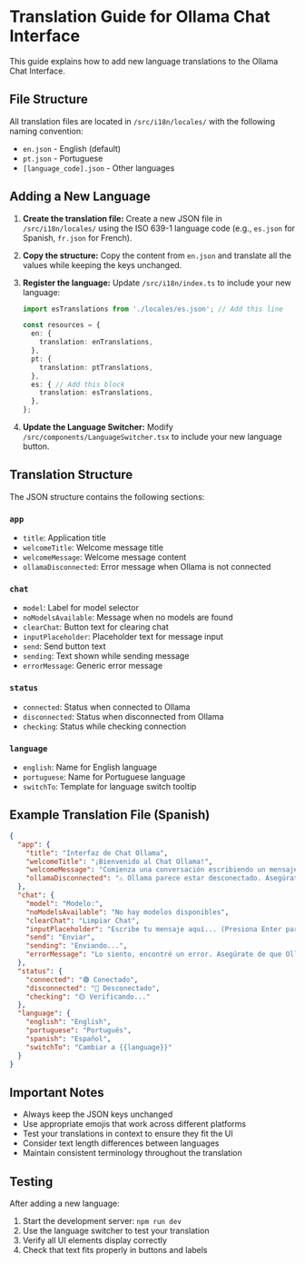 # Translation Guide for Ollama Chat Interface

This guide explains how to add new language translations to the Ollama Chat Interface.

## File Structure

All translation files are located in `/src/i18n/locales/` with the following naming convention:
- `en.json` - English (default)
- `pt.json` - Portuguese
- `[language_code].json` - Other languages

## Adding a New Language

1. **Create the translation file:**
   Create a new JSON file in `/src/i18n/locales/` using the ISO 639-1 language code (e.g., `es.json` for Spanish, `fr.json` for French).

2. **Copy the structure:**
   Copy the content from `en.json` and translate all the values while keeping the keys unchanged.

3. **Register the language:**
   Update `/src/i18n/index.ts` to include your new language:
   ```typescript
   import esTranslations from './locales/es.json'; // Add this line

   const resources = {
     en: {
       translation: enTranslations,
     },
     pt: {
       translation: ptTranslations,
     },
     es: { // Add this block
       translation: esTranslations,
     },
   };
   ```

4. **Update the Language Switcher:**
   Modify `/src/components/LanguageSwitcher.tsx` to include your new language button.

## Translation Structure

The JSON structure contains the following sections:

### `app`
- `title`: Application title
- `welcomeTitle`: Welcome message title
- `welcomeMessage`: Welcome message content
- `ollamaDisconnected`: Error message when Ollama is not connected

### `chat`
- `model`: Label for model selector
- `noModelsAvailable`: Message when no models are found
- `clearChat`: Button text for clearing chat
- `inputPlaceholder`: Placeholder text for message input
- `send`: Send button text
- `sending`: Text shown while sending message
- `errorMessage`: Generic error message

### `status`
- `connected`: Status when connected to Ollama
- `disconnected`: Status when disconnected from Ollama
- `checking`: Status while checking connection

### `language`
- `english`: Name for English language
- `portuguese`: Name for Portuguese language
- `switchTo`: Template for language switch tooltip

## Example Translation File (Spanish)

```json
{
  "app": {
    "title": "Interfaz de Chat Ollama",
    "welcomeTitle": "¡Bienvenido al Chat Ollama!",
    "welcomeMessage": "Comienza una conversación escribiendo un mensaje a continuación.",
    "ollamaDisconnected": "⚠️ Ollama parece estar desconectado. Asegúrate de que Ollama esté ejecutándose en localhost:11434"
  },
  "chat": {
    "model": "Modelo:",
    "noModelsAvailable": "No hay modelos disponibles",
    "clearChat": "Limpiar Chat",
    "inputPlaceholder": "Escribe tu mensaje aquí... (Presiona Enter para enviar, Shift+Enter para nueva línea)",
    "send": "Enviar",
    "sending": "Enviando...",
    "errorMessage": "Lo siento, encontré un error. Asegúrate de que Ollama esté ejecutándose e inténtalo de nuevo."
  },
  "status": {
    "connected": "🟢 Conectado",
    "disconnected": "🔴 Desconectado",
    "checking": "🟡 Verificando..."
  },
  "language": {
    "english": "English",
    "portuguese": "Português",
    "spanish": "Español",
    "switchTo": "Cambiar a {{language}}"
  }
}
```

## Important Notes

- Always keep the JSON keys unchanged
- Use appropriate emojis that work across different platforms
- Test your translations in context to ensure they fit the UI
- Consider text length differences between languages
- Maintain consistent terminology throughout the translation

## Testing

After adding a new language:

1. Start the development server: `npm run dev`
2. Use the language switcher to test your translation
3. Verify all UI elements display correctly
4. Check that text fits properly in buttons and labels